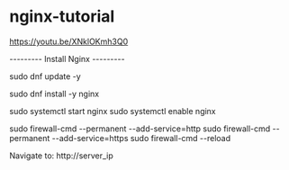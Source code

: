 # nginx-tutorial
https://youtu.be/XNklOKmh3Q0

--------- Install Nginx ---------

sudo dnf update -y 

sudo dnf install -y nginx

sudo systemctl start nginx
sudo systemctl enable nginx

sudo firewall-cmd --permanent --add-service=http
sudo firewall-cmd --permanent --add-service=https
sudo firewall-cmd --reload

Navigate to: http://server_ip
